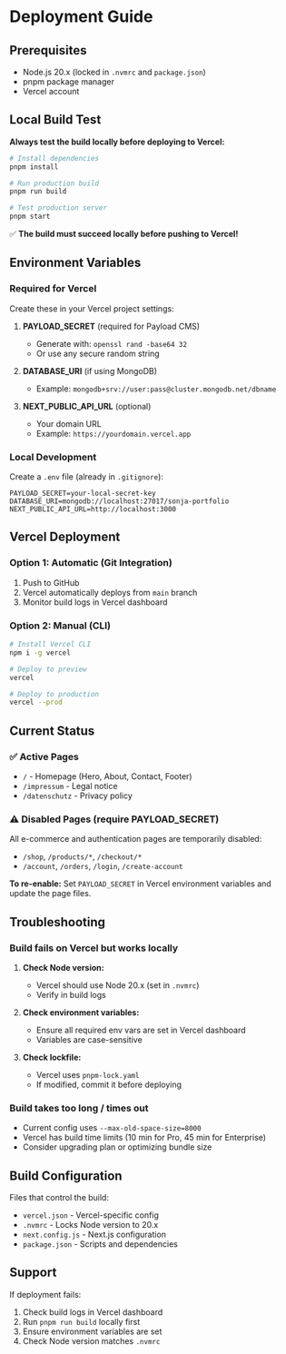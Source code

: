 # Deployment Guide

## Prerequisites

- Node.js 20.x (locked in `.nvmrc` and `package.json`)
- pnpm package manager
- Vercel account

## Local Build Test

**Always test the build locally before deploying to Vercel:**

```bash
# Install dependencies
pnpm install

# Run production build
pnpm run build

# Test production server
pnpm start
```

✅ **The build must succeed locally before pushing to Vercel!**

## Environment Variables

### Required for Vercel

Create these in your Vercel project settings:

1. **PAYLOAD_SECRET** (required for Payload CMS)
   - Generate with: `openssl rand -base64 32`
   - Or use any secure random string

2. **DATABASE_URI** (if using MongoDB)
   - Example: `mongodb+srv://user:pass@cluster.mongodb.net/dbname`

3. **NEXT_PUBLIC_API_URL** (optional)
   - Your domain URL
   - Example: `https://yourdomain.vercel.app`

### Local Development

Create a `.env` file (already in `.gitignore`):

```env
PAYLOAD_SECRET=your-local-secret-key
DATABASE_URI=mongodb://localhost:27017/sonja-portfolio
NEXT_PUBLIC_API_URL=http://localhost:3000
```

## Vercel Deployment

### Option 1: Automatic (Git Integration)

1. Push to GitHub
2. Vercel automatically deploys from `main` branch
3. Monitor build logs in Vercel dashboard

### Option 2: Manual (CLI)

```bash
# Install Vercel CLI
npm i -g vercel

# Deploy to preview
vercel

# Deploy to production
vercel --prod
```

## Current Status

### ✅ Active Pages
- `/` - Homepage (Hero, About, Contact, Footer)
- `/impressum` - Legal notice
- `/datenschutz` - Privacy policy

### ⚠️ Disabled Pages (require PAYLOAD_SECRET)
All e-commerce and authentication pages are temporarily disabled:
- `/shop`, `/products/*`, `/checkout/*`
- `/account`, `/orders`, `/login`, `/create-account`

**To re-enable:** Set `PAYLOAD_SECRET` in Vercel environment variables and update the page files.

## Troubleshooting

### Build fails on Vercel but works locally

1. **Check Node version:**
   - Vercel should use Node 20.x (set in `.nvmrc`)
   - Verify in build logs

2. **Check environment variables:**
   - Ensure all required env vars are set in Vercel dashboard
   - Variables are case-sensitive

3. **Check lockfile:**
   - Vercel uses `pnpm-lock.yaml`
   - If modified, commit it before deploying

### Build takes too long / times out

- Current config uses `--max-old-space-size=8000`
- Vercel has build time limits (10 min for Pro, 45 min for Enterprise)
- Consider upgrading plan or optimizing bundle size

## Build Configuration

Files that control the build:

- `vercel.json` - Vercel-specific config
- `.nvmrc` - Locks Node version to 20.x
- `next.config.js` - Next.js configuration
- `package.json` - Scripts and dependencies

## Support

If deployment fails:
1. Check build logs in Vercel dashboard
2. Run `pnpm run build` locally first
3. Ensure environment variables are set
4. Check Node version matches `.nvmrc`

